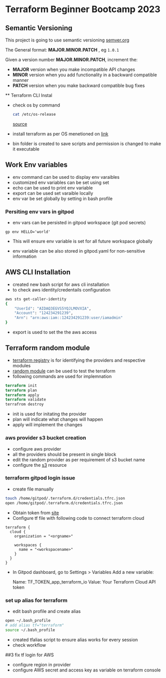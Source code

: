 # Terraform Beginner Bootcamp 2023

## Semantic Versioning
This project is going to use semantic  versioning
[semver.org](https://semver.org/)

The General format:
**MAJOR.MINOR.PATCH** , eg `1.0.1`

Given a version number **MAJOR.MINOR.PATCH**, increment the:

- **MAJOR** version when you make incompatible API changes
- **MINOR** version when you add functionality in a backward compatible manner
- **PATCH** version when you make backward compatible bug fixes

** Terraform CLI Instal

- check os by command 

    ```bash 
    cat /etc/os-release
    ```
  [source](https://www.cyberciti.biz/faq/how-to-check-os-version-in-linux-command-line/)
- install terraform as per OS menetioned on
  [link](https://developer.hashicorp.com/terraform/tutorials/aws-get-started/install-cli)
- bin folder is created to save scripts and permission is changed to make it 
  executable

## Work Env variables
- env command can be used to display env varaibles
- customized env variables can be set using set <env variable>
- echo can be used to print env variable
- export can be used set varaible locally 
- env var  be set globally  by setting in bash profile

### Persiting env vars in gitpod

- env vars can be persisted in gitpod workspace  (git pod secrets)

```
gp env HELLO='world'

```
- This will ensure env variable is set for all future workspace globally 

- env variable can be also stored in gitpod.yaml for non-sensitive information


## AWS CLI Installation

- created new bash script for aws cli installation
- to check aws identity/credentails configuration

```sh
aws sts get-caller-identity
{
    "UserId": "AIDAQ3EGVS5YQJLMOVXIA",
    "Account": "124234291239",
    "Arn": "arn:aws:iam::124234291239:user/iamadmin"
}
```
- export is used to set the the aws access

## Terraform  random module
- [terraform registry](https://registry.terraform.io/) is for identifying the providers and respective modules
- [random module](https://registry.terraform.io/providers/hashicorp/random/latest) can be used to test the terraform 
- following commands are used for implemnation
```tf
terraform init
terraform plan
terraform apply
terraform validate
terrafrom destroy
```
- init is used for initating the provider
- plan will indicate what changes will happen
- apply will implement the changes

### aws provider s3 bucket creation

- configure aws provider
- all the providers should be present in single block 
- edit the random provider as per requirement of s3 bucket name
- configure the [s3](https://registry.terraform.io/providers/hashicorp/aws/latest/docs/resources/s3_bucket) resource 

### terraform gitpod login issue
- create file manually
```bash
touch /home/gitpod/.terraform.d/credentials.tfrc.json
open /home/gitpod/.terraform.d/credentials.tfrc.json
```
- Obtain token from [site](https://app.terraform.io/app/settings/tokens?source=terraform-login)
- Configure tf file with following code to connect terraform cloud
```hcl
terraform {
  cloud {
    organization = "<orgname>"

    workspaces {
      name = "<workspacename>"
    }
  }
}
```

- In Gitpod dashboard, go to Settings > Variables
   Add a new variable:

  Name: TF_TOKEN_app_terraform_io
  Value: Your Terraform Cloud API token

### set up alias for terraform
- edit bash profile and create alias
```bash
open ~/.bash_profile
# add alias tf="terraform"
source ~/.bash_profile
```

- created tfalias script to ensure alias works for every session
- check workflow

##3 fix tf login for AWS
- configure region in provider
- configure AWS secret and access key as variable on terraform console
